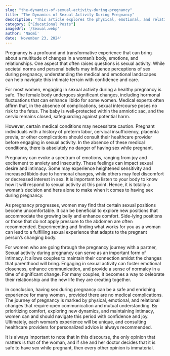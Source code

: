 ```yaml
---
slug: "the-dynamics-of-sexual-activity-during-pregnancy"
title: "The Dynamics of Sexual Activity During Pregnancy"
description: "This article explores the physical, emotional, and relational changes that occur during pregnancy, emphasizing that sexual activity can be safe and enriching when no medical complications are present."
category: ["Educational Posts"]
imageUrl: '/Sexual.webp'
author: 'Naomi'
date: 'November 23, 2024'
---
```


Pregnancy is a profound and transformative experience that can bring about a multitude of changes in a woman’s body, emotions, and relationships. One aspect that often raises questions is sexual activity. While societal norms and personal beliefs may influence perceptions of sex during pregnancy, understanding the medical and emotional landscapes can help navigate this intimate terrain with confidence and care.

For most women, engaging in sexual activity during a healthy pregnancy is safe. The female body undergoes significant changes, including hormonal fluctuations that can enhance libido for some women. Medical experts often affirm that, in the absence of complications, sexual intercourse poses no risk to the fetus. The baby is well-protected within the amniotic sac, and the cervix remains closed, safeguarding against potential harm.

However, certain medical conditions may necessitate caution. Pregnant individuals with a history of preterm labor, cervical insufficiency, placenta previa, or other complications should consult their healthcare provider before engaging in sexual activity. In the absence of these medical conditions, there is absolutely no danger of having sex while pregnant.

Pregnancy can evoke a spectrum of emotions, ranging from joy and excitement to anxiety and insecurity. These feelings can impact sexual desire and intimacy. Some may experience heightened sensitivity and increased libido due to hormonal changes, while others may feel discomfort or decreased interest in sex. It is important to listen to your body to know how it will respond to sexual activity at this point. Hence, it is totally a woman’s decision and hers alone to make when it comes to having sex during pregnancy.

As pregnancy progresses, women may find that certain sexual positions become uncomfortable. It can be beneficial to explore new positions that accommodate the growing belly and enhance comfort. Side-lying positions or those that do not apply pressure to the abdomen are often recommended. Experimenting and finding what works for you as a woman can lead to a fulfilling sexual experience that adapts to the pregnant person’s changing body.

For women who are going through the pregnancy journey with a partner, Sexual activity during pregnancy can serve as an important form of intimacy. It allows couples to maintain their connection amidst the changes that parenthood will bring. Engaging in sexual activity can foster emotional closeness, enhance communication, and provide a sense of normalcy in a time of significant change. For many couples, it becomes a way to celebrate their relationship and the new life they are creating together.

In conclusion, having sex during pregnancy can be a safe and enriching experience for many women , provided there are no medical complications. The journey of pregnancy is marked by physical, emotional, and relational changes that require open communication and mutual understanding. By prioritizing comfort, exploring new dynamics, and maintaining intimacy, women can and should navigate this period with confidence and joy. Ultimately, each woman’s experience will be unique, and consulting healthcare providers for personalized advice is always recommended.

It is always important to note that in this discourse, the only opinion that matters is that of the woman, and if she and her doctor decides that it is safe to have sex while pregnant, then every other opinion is immaterial.